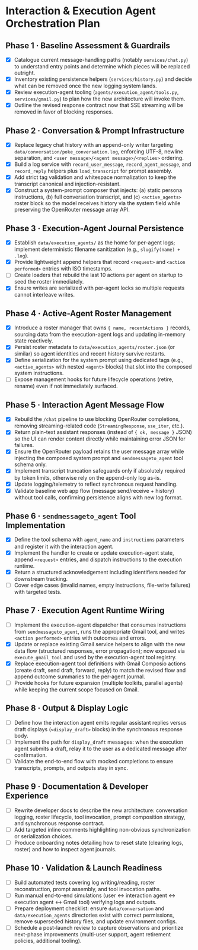 # Interaction & Execution Agent Orchestration Plan

## Phase 1 · Baseline Assessment & Guardrails
- [x] Catalogue current message-handling paths (notably `services/chat.py`) to understand entry points and determine which pieces will be replaced outright.
- [x] Inventory existing persistence helpers (`services/history.py`) and decide what can be removed once the new logging system lands.
- [x] Review execution-agent tooling (`agents/execution_agent/tools.py`, `services/gmail.py`) to plan how the new architecture will invoke them.
- [x] Outline the revised response contract now that SSE streaming will be removed in favor of blocking responses.

## Phase 2 · Conversation & Prompt Infrastructure
- [x] Replace legacy chat history with an append-only writer targeting `data/conversation/poke_conversation.log`, enforcing UTF-8, newline separation, and `<user message>/<agent message>/<replies>` ordering.
- [x] Build a log service with `record_user_message`, `record_agent_message`, and `record_reply` helpers plus `load_transcript` for prompt assembly.
- [x] Add strict tag validation and whitespace normalization to keep the transcript canonical and injection-resistant.
- [x] Construct a system-prompt composer that injects: (a) static persona instructions, (b) full conversation transcript, and (c) `<active_agents>` roster block so the model receives history via the system field while preserving the OpenRouter message array API.

## Phase 3 · Execution-Agent Journal Persistence
- [x] Establish `data/execution_agents/` as the home for per-agent logs; implement deterministic filename sanitization (e.g., `slugify(name) + .log`).
- [x] Provide lightweight append helpers that record `<request>` and `<action performed>` entries with ISO timestamps.
- [ ] Create loaders that rebuild the last 10 actions per agent on startup to seed the roster immediately.
- [x] Ensure writes are serialized with per-agent locks so multiple requests cannot interleave writes.

## Phase 4 · Active-Agent Roster Management
- [x] Introduce a roster manager that owns `{ name, recentActions }` records, sourcing data from the execution-agent logs and updating in-memory state reactively.
- [x] Persist roster metadata to `data/execution_agents/roster.json` (or similar) so agent identities and recent history survive restarts.
- [x] Define serialization for the system prompt using dedicated tags (e.g., `<active_agents>` with nested `<agent>` blocks) that slot into the composed system instructions.
- [ ] Expose management hooks for future lifecycle operations (retire, rename) even if not immediately surfaced.

## Phase 5 · Interaction Agent Message Flow
- [x] Rebuild the `/chat` pipeline to use blocking OpenRouter completions, removing streaming-related code (`StreamingResponse`, `sse_iter`, etc.).
- [x] Return plain-text assistant responses (instead of `{ ok, message }` JSON) so the UI can render content directly while maintaining error JSON for failures.
- [x] Ensure the OpenRouter payload retains the user message array while injecting the composed system prompt and `sendmessageto_agent` tool schema only.
- [x] Implement transcript truncation safeguards only if absolutely required by token limits, otherwise rely on the append-only log as-is.
- [x] Update logging/telemetry to reflect synchronous request handling.
- [x] Validate baseline web app flow (message send/receive + history) without tool calls, confirming persistence aligns with new log format.

## Phase 6 · `sendmessageto_agent` Tool Implementation
- [x] Define the tool schema with `agent_name` and `instructions` parameters and register it with the interaction agent.
- [x] Implement the handler to create or update execution-agent state, append `<request>` entries, and dispatch instructions to the execution runtime.
- [x] Return a structured acknowledgement including identifiers needed for downstream tracking.
- [ ] Cover edge cases (invalid names, empty instructions, file-write failures) with targeted tests.

## Phase 7 · Execution Agent Runtime Wiring
- [ ] Implement the execution-agent dispatcher that consumes instructions from `sendmessageto_agent`, runs the appropriate Gmail tool, and writes `<action performed>` entries with outcomes and errors.
- [x] Update or replace existing Gmail service helpers to align with the new data flow (structured responses, error propagation);
      now exposed via `execute_gmail_tool` and used by the execution-agent tool registry.
- [x] Replace execution-agent tool definitions with Gmail Composio actions (create draft, send draft, forward, reply) to match the revised flow and append outcome summaries to the per-agent journal.
- [ ] Provide hooks for future expansion (multiple toolkits, parallel agents) while keeping the current scope focused on Gmail.

## Phase 8 · Output & Display Logic
- [ ] Define how the interaction agent emits regular assistant replies versus draft displays (`<display_draft>` blocks) in the synchronous response body.
- [ ] Implement the path for `display_draft` messages: when the execution agent submits a draft, relay it to the user as a dedicated message after confirmation.
- [ ] Validate the end-to-end flow with mocked completions to ensure transcripts, prompts, and outputs stay in sync.

## Phase 9 · Documentation & Developer Experience
- [ ] Rewrite developer docs to describe the new architecture: conversation logging, roster lifecycle, tool invocation, prompt composition strategy, and synchronous response contract.
- [ ] Add targeted inline comments highlighting non-obvious synchronization or serialization choices.
- [ ] Produce onboarding notes detailing how to reset state (clearing logs, roster) and how to inspect agent journals.

## Phase 10 · Validation & Launch Readiness
- [ ] Build automated tests covering log writing/reading, roster reconstruction, prompt assembly, and tool invocation paths.
- [ ] Run manual end-to-end simulations (user ↔ interaction agent ↔ execution agent ↔ Gmail tool) verifying logs and outputs.
- [ ] Prepare deployment checklist: ensure `data/conversation` and `data/execution_agents` directories exist with correct permissions, remove superseded history files, and update environment configs.
- [ ] Schedule a post-launch review to capture observations and prioritize next-phase improvements (multi-user support, agent retirement policies, additional tooling).
